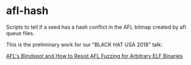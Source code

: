 # afl-hash
Scripts to tell if a seed has a hash conflict in the AFL bitmap created by afl queue files.

This is the preliminary work for our "BLACK HAT USA 2018" talk:

[AFL's Blindspot and How to Resist AFL Fuzzing for Arbitrary ELF Binaries](https://www.blackhat.com/us-18/briefings/schedule/index.html#afls-blindspot-and-how-to-resist-afl-fuzzing-for-arbitrary-elf-binaries-11048)
